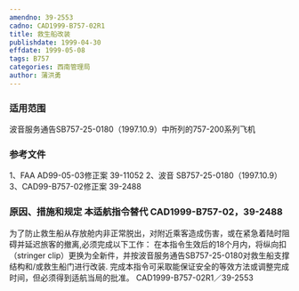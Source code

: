 ```yaml
---
amendno: 39-2553
cadno: CAD1999-B757-02R1
title: 救生船改装
publishdate: 1999-04-30
effdate: 1999-05-08
tags: B757
categories: 西南管理局
author: 蒲洪勇
---
```


### 适用范围 
波音服务通告SB757-25-0180（1997.10.9）中所列的757-200系列飞机

### 参考文件
1、FAA AD99-05-03修正案 39-11052 
2、波音 SB757-25-0180（1997.10.9） 
3、CAD99-B757-02修正案 39-2488

### 原因、措施和规定 本适航指令替代 CAD1999-B757-02，39-2488
为了防止救生船从存放舱内非正常脱出，对附近乘客造成伤害，或在紧急着陆时阻碍并延迟旅客的撤离,必须完成以下工作： 
在本指令生效后的18个月内，将纵向扣（stringer clip）更换为全新件，并按波音服务通告SB757-25-0180对救生船支撑结构和/或救生船门进行改装. 
完成本指令可采取能保证安全的等效方法或调整完成时间，但必须得到适航当局的批准。
  CAD1999-B757-02R1／39-2553   

